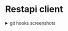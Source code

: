 # Restapi client
<details><summary>git hooks screenshots</summary>

![git hooks 1](./screenshots/client_git_hook_1.png)

![git hooks 2](./screenshots/client_git_hook_2.png)
 
</details>
